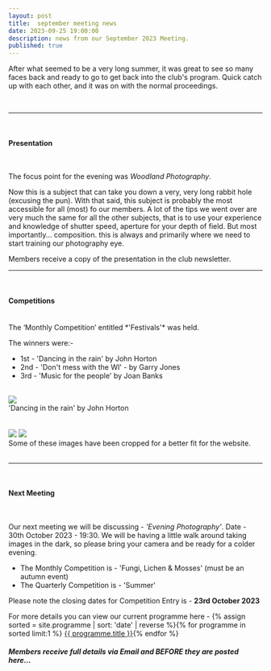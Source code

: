 ```yaml
---
layout: post
title:  september meeting news
date: 2023-09-25 19:00:00
description: news from our September 2023 Meeting.
published: true
---
```


After what seemed to be a very long summer, it was great to see so many faces back and ready to go to get back into the club's program. Quick catch up with each other, and it was on with the normal proceedings.
 
<br>

<hr>

<br>

#### Presentation

<br>

The focus point for the evening was *Woodland Photography*. 

Now this is a subject that can take you down a very, very long rabbit hole (excusing the pun). With that said, this subject is probably the most accessible for all (most) fo our members. A lot of the tips we went over are very much the same for all the other subjects, that is to use your experience and knowledge of shutter speed, aperture for your depth of field. But most importantly... composition. this is always and primarily where we need to start training our photography eye.

<p class="prog-SubDesc">Members receive a copy of the presentation in the club newsletter.</p>

<hr>

<br>

#### Competitions
<br>
The ‘Monthly Competition’ entitled *'Festivals'* was held.

The winners were:-

<ul>
	<li>1st - &#39;Dancing in the rain&#39; by John Horton</li>
	<li>2nd - &#39;Don't mess with the WI&#39; - by Garry Jones</li>
	<li>3rd - &#39;Music for the people&#39; by Joan Banks</li>
</ul>

<br>

<div class="img_row">
	<img class="col three" src="{{ site.baseurl }}/assets/img/September23_Monthly/12 - Dancing in the rain.jpg">
</div>
<div class="col three caption">
	&#39;Dancing in the rain&#39; by John Horton
</div>

<br>
<br>

<div class="img_row">
	<img class="col two" src="{{ site.baseurl }}/assets/img/September23_Monthly/07 - Don't mess with the W I.jpg">
	<img class="col one" src="{{ site.baseurl }}/assets/img/September23_Monthly/06 - Music for the people.jpg">
</div>

<div class="col three caption">
	Some of these images have been cropped for a better fit for the website.
</div>


<br>

<hr>

<br>



#### Next Meeting
<br>

Our next meeting we will be discussing - *'Evening Photography'*.
Date - 30th October 2023 - 19:30. We will be having a little walk around taking images in the dark, so please bring your camera and be ready for a colder evening.

<ul>
    <li>The Monthly Competition is - 'Fungi, Lichen & Mosses' (must be an autumn event) </li>
	<li>The Quarterly Competition is - 'Summer'</li>
    <!-- <li>The Lancaster Memorial Competition is - 'Autumn'</li> -->
</ul>

Please note the closing dates for Competition Entry is - **23rd October 2023**

For more details you can view our current programme here - {% assign sorted = site.programme | sort: 'date' | reverse  %}{% for programme in sorted limit:1 %} <a class="footlink" href="{{ programme.url | prepend: site.baseurl }}">{{ programme.title }}</a>{% endfor %}

##### Members receive full details via Email and BEFORE they are posted here...

<br>
